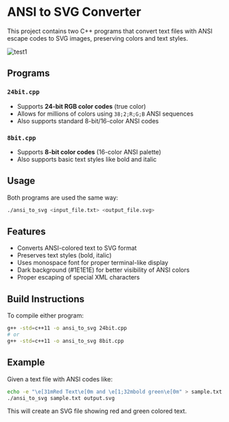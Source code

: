 # ANSI to SVG Converter

This project contains two C++ programs that convert text files with ANSI escape codes to SVG images, preserving colors and text styles.

![test1](https://github.com/user-attachments/assets/afd4902f-0a2e-4d08-af40-40e3baddf17a)

## Programs

### `24bit.cpp`
- Supports **24-bit RGB color codes** (true color)
- Allows for millions of colors using `38;2;R;G;B` ANSI sequences
- Also supports standard 8-bit/16-color ANSI codes

### `8bit.cpp`
- Supports **8-bit color codes** (16-color ANSI palette)
- Also supports basic text styles like bold and italic

## Usage

Both programs are used the same way:

```bash
./ansi_to_svg <input_file.txt> <output_file.svg>
```

## Features

- Converts ANSI-colored text to SVG format
- Preserves text styles (bold, italic)
- Uses monospace font for proper terminal-like display
- Dark background (#1E1E1E) for better visibility of ANSI colors
- Proper escaping of special XML characters

## Build Instructions

To compile either program:

```bash
g++ -std=c++11 -o ansi_to_svg 24bit.cpp
# or
g++ -std=c++11 -o ansi_to_svg 8bit.cpp
```

## Example

Given a text file with ANSI codes like:

```bash
echo -e "\e[31mRed Text\e[0m and \e[1;32mbold green\e[0m" > sample.txt
./ansi_to_svg sample.txt output.svg
```

This will create an SVG file showing red and green colored text.

